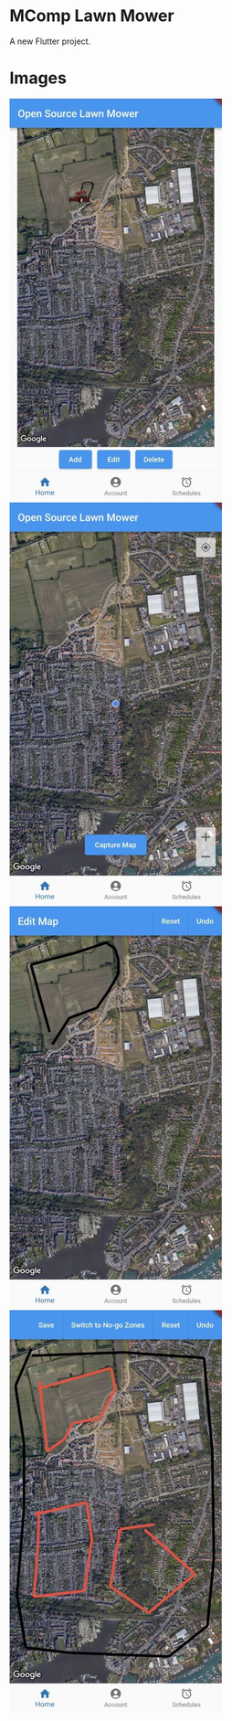 # MComp Lawn Mower

A new Flutter project.

# Images

![Image of the app's home screen](git_images/home.jpg) 
![Image of the capture control](git_images/capture.jpg) 
![Image of the capture control](git_images/drawing.jpg) 
![Image of the capture control](git_images/nogo.jpg)